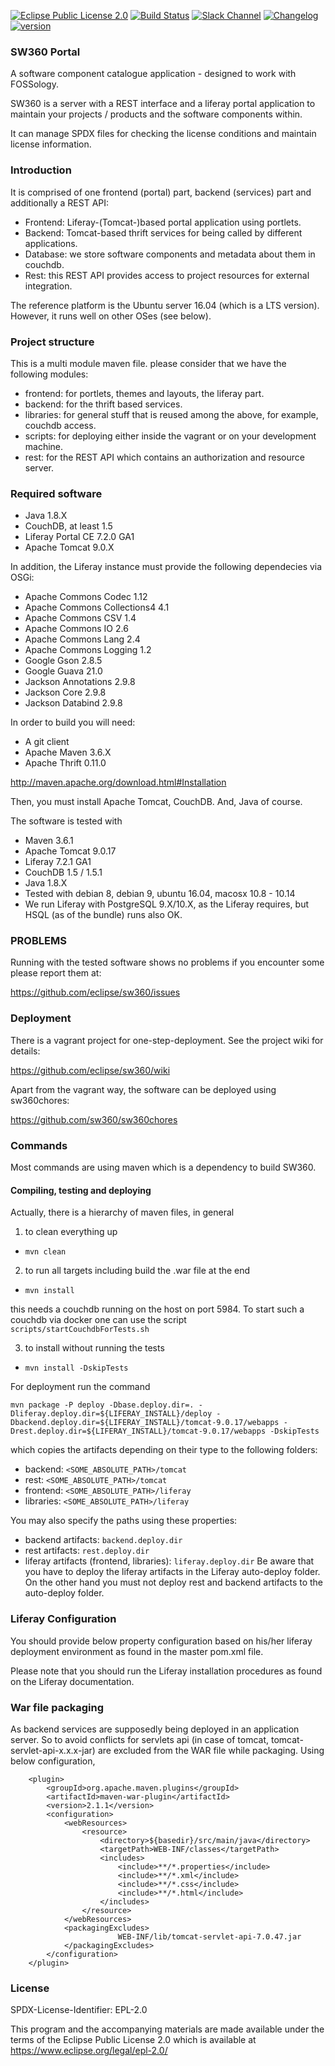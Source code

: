[![Eclipse Public License 2.0](https://img.shields.io/badge/license-EPL--2.0-green.svg "Eclipse Public License 2.0")](LICENSE)
[![Build Status](https://travis-ci.org/eclipse/sw360.svg?branch=master)](https://travis-ci.org/eclipse/sw360)
[![Slack Channel](https://img.shields.io/badge/slack-sw360chat-blue.svg?longCache=true&logo=slack)](https://join.slack.com/t/sw360chat/shared_invite/enQtNzg5NDQxMTQyNjA5LThiMjBlNTRmOWI0ZjJhYjc0OTk3ODM4MjBmOGRhMWRmN2QzOGVmMzQwYzAzN2JkMmVkZTI1ZjRhNmJlNTY4ZGI)
[![Changelog](https://badgen.net/badge/changelog/%E2%98%85/blue)](https://github.com/eclipse/sw360/blob/master/CHANGELOG.md)
[![version](https://img.shields.io/badge/version-10.0.0-blue)](https://github.com/eclipse/sw360/releases/tag/sw360-10.0.0-M1)

### SW360 Portal

A software component catalogue application - designed to work with FOSSology.

SW360 is a server with a REST interface and a liferay portal application
to maintain your projects / products and the software components within.

It can manage SPDX files for checking the license conditions and maintain
license information.

### Introduction

It is comprised of one frontend (portal) part, backend (services) part and additionally a REST API:

* Frontend: Liferay-(Tomcat-)based portal application using portlets.
* Backend: Tomcat-based thrift services for being called by different applications.
* Database: we store software components and metadata about them in couchdb.
* Rest: this REST API provides access to project resources for external integration.

The reference platform is the Ubuntu server 16.04 (which is a LTS version). However, it
runs well on other OSes (see below).

### Project structure

This is a multi module maven file. please consider that we have the following modules:

* frontend: for portlets, themes and layouts, the liferay part.
* backend: for the thrift based services.
* libraries: for general stuff that is reused among the above, for example, couchdb access.
* scripts: for deploying either inside the vagrant or on your development machine.
* rest: for the REST API which contains an authorization and resource server.

### Required software

* Java 1.8.X
* CouchDB, at least 1.5
* Liferay Portal CE 7.2.0 GA1
* Apache Tomcat 9.0.X

In addition, the Liferay instance must provide the following dependecies via OSGi:

* Apache Commons Codec 1.12
* Apache Commons Collections4 4.1
* Apache Commons CSV 1.4
* Apache Commons IO 2.6
* Apache Commons Lang 2.4
* Apache Commons Logging 1.2
* Google Gson 2.8.5
* Google Guava 21.0
* Jackson Annotations 2.9.8
* Jackson Core 2.9.8
* Jackson Databind 2.9.8

In order to build you will need:

* A git client
* Apache Maven 3.6.X
* Apache Thrift 0.11.0

http://maven.apache.org/download.html#Installation

Then, you must install Apache Tomcat, CouchDB. And, Java of course.

The software is tested with

* Maven 3.6.1
* Apache Tomcat 9.0.17
* Liferay 7.2.1 GA1
* CouchDB 1.5 / 1.5.1
* Java 1.8.X
* Tested with debian 8, debian 9, ubuntu 16.04, macosx 10.8 - 10.14
* We run Liferay with PostgreSQL 9.X/10.X, as the Liferay requires, but HSQL (as of the bundle) runs also OK.

### PROBLEMS

Running with the tested software shows no problems if you encounter some please report them at:

https://github.com/eclipse/sw360/issues

### Deployment

There is a vagrant project for one-step-deployment. See the project wiki for details:

https://github.com/eclipse/sw360/wiki

Apart from the vagrant way, the software can be deployed using sw360chores:

https://github.com/sw360/sw360chores

### Commands

Most commands are using maven which is a dependency to build SW360.

#### Compiling, testing and deploying

Actually, there is a hierarchy of maven files, in general

1. to clean everything up
  - `mvn clean`

2. to run all targets including build the .war file at the end
  - `mvn install`

  this needs a couchdb running on the host on port 5984. To start such a couchdb via docker one can use the script `scripts/startCouchdbForTests.sh`

3. to install without running the tests
  - `mvn install -DskipTests`

For deployment run the command
```
mvn package -P deploy -Dbase.deploy.dir=. -Dliferay.deploy.dir=${LIFERAY_INSTALL}/deploy -Dbackend.deploy.dir=${LIFERAY_INSTALL}/tomcat-9.0.17/webapps -Drest.deploy.dir=${LIFERAY_INSTALL}/tomcat-9.0.17/webapps -DskipTests
```
which copies the artifacts depending on their type to the following folders:
  - backend: `<SOME_ABSOLUTE_PATH>/tomcat`
  - rest: `<SOME_ABSOLUTE_PATH>/tomcat`
  - frontend: `<SOME_ABSOLUTE_PATH>/liferay`
  - libraries: `<SOME_ABSOLUTE_PATH>/liferay`

You may also specify the paths using these properties:
  - backend artifacts: `backend.deploy.dir`
  - rest artifacts: `rest.deploy.dir`
  - liferay artifacts (frontend, libraries): `liferay.deploy.dir`
Be aware that you have to deploy the liferay artifacts in the Liferay auto-deploy folder.
On the other hand you must not deploy rest and backend artifacts to the auto-deploy folder.

### Liferay Configuration

You should provide below property configuration based on his/her liferay deployment
environment as found in the master pom.xml file.

Please note that you should run the Liferay installation procedures as found on the
Liferay documentation.

### War file packaging

As backend services are supposedly being deployed in an application server.
So to avoid conflicts for servlets api (in case of tomcat, tomcat-servlet-api-x.x.x-jar)
are excluded from the WAR file while packaging. Using below configuration,

```
    <plugin>
        <groupId>org.apache.maven.plugins</groupId>
        <artifactId>maven-war-plugin</artifactId>
        <version>2.1.1</version>
        <configuration>
            <webResources>
                <resource>
                    <directory>${basedir}/src/main/java</directory>
                    <targetPath>WEB-INF/classes</targetPath>
                    <includes>
                        <include>**/*.properties</include>
                        <include>**/*.xml</include>
                        <include>**/*.css</include>
                        <include>**/*.html</include>
                    </includes>
                </resource>
            </webResources>
            <packagingExcludes>
                        WEB-INF/lib/tomcat-servlet-api-7.0.47.jar
            </packagingExcludes>
        </configuration>
    </plugin>
```

### License

SPDX-License-Identifier: EPL-2.0

This program and the accompanying materials are made
available under the terms of the Eclipse Public License 2.0
which is available at https://www.eclipse.org/legal/epl-2.0/
